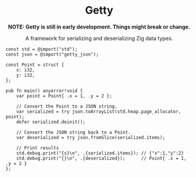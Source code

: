 <p align="center">
  <h1 align="center">Getty</h1>
  <p align="center"><b>NOTE: Getty is still in early development. Things might break or change.</b></p>
  <p align="center">A framework for serializing and deserializing Zig data types.</p>
</p>

```zig
const std = @import("std");
const json = @import("getty_json");

const Point = struct {
    x: i32,
    y: i32,
};

pub fn main() anyerror!void {
    var point = Point{ .x = 1, .y = 2 };

    // Convert the Point to a JSON string.
    var serialized = try json.toArrayList(std.heap.page_allocator, point);
    defer serialized.deinit();

    // Convert the JSON string back to a Point.
    var deserialized = try json.fromSlice(serialized.items);

    // Print results
    std.debug.print("{s}\n", .{serialized.items}); // {"x":1,"y":2}
    std.debug.print("{}\n", .{deserialized});      // Point{ .x = 1, .y = 2 }
};
```
